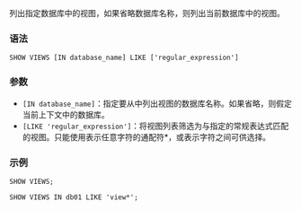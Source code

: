 列出指定数据库中的视图，如果省略数据库名称，则列出当前数据库中的视图。

### 语法
```
SHOW VIEWS [IN database_name] LIKE ['regular_expression']
```
### 参数
- `[IN database_name]`：指定要从中列出视图的数据库名称。如果省略，则假定当前上下文中的数据库。
- `[LIKE 'regular_expression']`：将视图列表筛选为与指定的常规表达式匹配的视图。只能使用表示任意字符的通配符\*，或表示字符之间可供选择。

### 示例
```
SHOW VIEWS;
```
```
SHOW VIEWS IN db01 LIKE 'view*';
```

